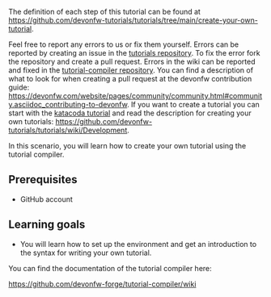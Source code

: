 


The definition of each step of this tutorial can be found at https://github.com/devonfw-tutorials/tutorials/tree/main/create-your-own-tutorial. 

Feel free to report any errors to us or fix them yourself. Errors can be reported by creating an issue in the [tutorials repository](https://github.com/devonfw-tutorials/tutorials/issues). To fix the error fork the repository and create a pull request. Errors in the wiki can be reported and fixed in the [tutorial-compiler repository](https://github.com/devonfw-tutorials/tutorial-compiler).
You can find a description of what to look for when creating a pull request at the devonfw contribution guide: https://devonfw.com/website/pages/community/community.html#community.asciidoc_contributing-to-devonfw. If you want to create a tutorial you can start with the [katacoda tutorial](https://katacoda.com/devonfw/scenarios/create-your-own-tutorial) and read the description for creating your own tutorials: https://github.com/devonfw-tutorials/tutorials/wiki/Development.

In this scenario, you will learn how to create your own tutorial using the tutorial compiler.


## Prerequisites

* GitHub account


## Learning goals

* You will learn how to set up the environment and get an introduction to the syntax for writing your own tutorial.

You can find the documentation of the tutorial compiler here:

https://github.com/devonfw-forge/tutorial-compiler/wiki
